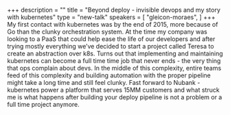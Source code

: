 +++
description = ""
title = "Beyond deploy - invisible devops and my story with kubernetes"
type = "new-talk"
speakers = [
        "gleicon-moraes",
]
+++
My first contact with kubernetes was by the end of 2015, more because of Go than the clunky orchestration system. At the time my company was looking to a PaaS that could help ease the life of our developers and after trying mostly everything we’ve decided to start a project called Teresa to create an abstraction over k8s. Turns out that implementing and maintaining kubernetes can become a full time time job that never ends - the very thing that ops complain about devs. In the middle of this complexity, entire teams feed of this complexity and building automation with the proper pipeline might take a long time and still feel clunky. Fast forward to Nubank - kubernetes power a platform that serves 15MM customers and what struck me is what happens after building your deploy pipeline is not a problem or a full time project anymore.